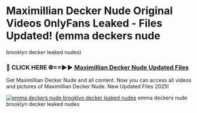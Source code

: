 # Maximillian Decker Nude Original Videos 0nlyFans Leaked - Files Updated! (emma deckers nude<br>
brooklyn decker leaked nudes)

<h3>🔴 CLICK HERE 🌐==►► <a href="https://tinyurl.com/2p9ay9w9" rel="nofollow">Maximillian Decker Nude Updated Files</a></h3>

Get Maximillian Decker Nude and all content. Now you can access all videos and pictures of Maximillian Decker Nude. New Updated Files 2025!

[![emma deckers nude<br>
brooklyn decker leaked nudes](https://i.imgur.com/KQgVmj3.gif)](https://tinyurl.com/2p9ay9w9)
emma deckers nude<br>
brooklyn decker leaked nudes